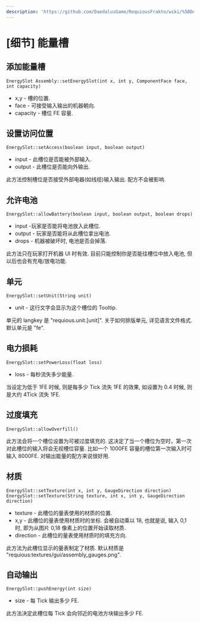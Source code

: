 ```yaml
---
description: 'https://github.com/DaedalusGame/RequiousFrakto/wiki/%5BDetails%5D-Energy-Slots'
---
```


# \[细节\] 能量槽

##  添加能量槽

`EnergySlot Assembly::setEnergySlot(int x, int y, ComponentFace face, int capacity)`

* x,y - 槽的位置.
* face - 可接受输入输出的机器朝向.
* capacity - 槽位 FE 容量.

## 设置访问位置

`EnergySlot::setAccess(boolean input, boolean output)`

* input - 此槽位是否能被外部输入.
* output - 此槽位是否能向外输出.

此方法控制槽位是否接受外部电器\(如线缆\)输入输出. 配方不会被影响.

## 允许电池

`EnergySlot::allowBattery(boolean input, boolean output, boolean drops)`

* input -玩家是否能将电池放入此槽位.
* output - 玩家是否能将从此槽位拿出电池.
* drops - 机器被破坏时, 电池是否会掉落.

此方法只在玩家打开机器 UI 时有效. 目前只能控制你是否能往槽位中放入电池, 但以后也会有充电/放电功能.

## 单元

`EnergySlot::setUnit(String unit)`

* unit - 这行文字会显示为这个槽位的 Tooltip.

单元的 langkey 是 "requious.unit.\[unit\]". 关于如何排版单元, 详见语言文件格式. 默认单元是 "fe".

## 电力损耗

`EnergySlot::setPowerLoss(float loss)`

* loss - 每秒流失多少能量.

当设定为低于 1FE 时候,  则是每多少 Tick 流失 1FE 的效果, 如设置为 0.4 时候, 则是大约 4Tick 流失 1FE.

## 过度填充

`EnergySlot::allowOverfill()`

此方法会将一个槽位设置为可被过度填充的. 这决定了当一个槽位为空时，第一次对此槽位的输入将会无视槽位容量. 比如一个 1000FE 容量的槽位第一次输入时可输入 8000FE. 对输出能量的配方来说很好用.

## 材质

`EnergySlot::setTexture(int x, int y, GaugeDirection direction)` `EnergySlot::setTexture(String texture, int x, int y, GaugeDirection direction)`

* texture - 此槽位的量表使用的材质的位置.
* x,y - 此槽位的量表使用材质时的坐标. 会被自动乘以 18, 也就是说, 输入 0,1 时, 即为从图片 0,18 像素上的位置开始读取材质.
* direction - 此槽位的量表使用材质时的填充方向.

此方法为此槽位显示的量表制定了材质. 默认材质是 "requious:textures/gui/assembly\_gauges.png".

## 自动输出

`EnergySlot::pushEnergy(int size)`

* size - 每 Tick 输出多少 FE.

此方法决定此槽位每 Tick 会向邻近的电池方块输出多少 FE.


